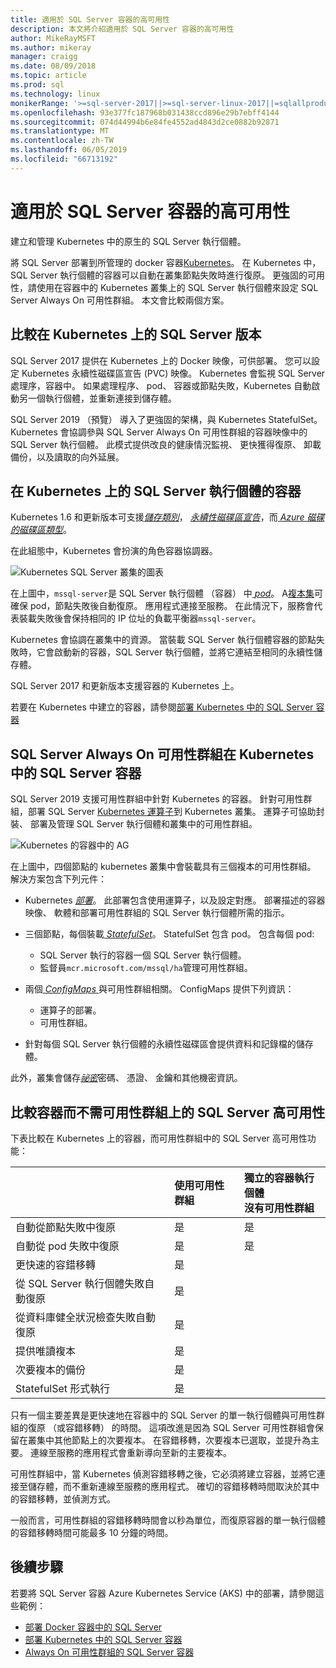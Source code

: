 ```yaml
---
title: 適用於 SQL Server 容器的高可用性
description: 本文將介紹適用於 SQL Server 容器的高可用性
author: MikeRayMSFT
ms.author: mikeray
manager: craigg
ms.date: 08/09/2018
ms.topic: article
ms.prod: sql
ms.technology: linux
monikerRange: '>=sql-server-2017||>=sql-server-linux-2017||=sqlallproducts-allversions'
ms.openlocfilehash: 93e377fc187968b031438ccd896e29b7ebff4144
ms.sourcegitcommit: 074d44994b6e84fe4552ad4843d2ce0882b92871
ms.translationtype: MT
ms.contentlocale: zh-TW
ms.lasthandoff: 06/05/2019
ms.locfileid: "66713192"
---
```

# <a name="high-availability-for-sql-server-containers"></a>適用於 SQL Server 容器的高可用性

建立和管理 Kubernetes 中的原生的 SQL Server 執行個體。

將 SQL Server 部署到所管理的 docker 容器[Kubernetes](https://kubernetes.io/)。 在 Kubernetes 中，SQL Server 執行個體的容器可以自動在叢集節點失敗時進行復原。 更強固的可用性，請使用在容器中的 Kubernetes 叢集上的 SQL Server 執行個體來設定 SQL Server Always On 可用性群組。 本文會比較兩個方案。

## <a name="compare-sql-server-versions-on-kubernetes"></a>比較在 Kubernetes 上的 SQL Server 版本

SQL Server 2017 提供在 Kubernetes 上的 Docker 映像，可供部署。 您可以設定 Kubernetes 永續性磁碟區宣告 (PVC) 映像。 Kubernetes 會監視 SQL Server 處理序，容器中。 如果處理程序、 pod、 容器或節點失敗，Kubernetes 自動啟動另一個執行個體，並重新連接到儲存體。

SQL Server 2019 （預覽） 導入了更強固的架構，與 Kubernetes StatefulSet。 Kubernetes 會協調參與 SQL Server Always On 可用性群組的容器映像中的 SQL Server 執行個體。 此模式提供改良的健康情況監視、 更快獲得復原、 卸載備份，以及讀取的向外延展。  

## <a name="container-with-sql-server-instance-on-kubernetes"></a>在 Kubernetes 上的 SQL Server 執行個體的容器

Kubernetes 1.6 和更新版本可支援[*儲存類別*](https://kubernetes.io/docs/concepts/storage/storage-classes/)， [*永續性磁碟區宣告*](https://kubernetes.io/docs/concepts/storage/storage-classes/#persistentvolumeclaims)，而[ *Azure 磁碟的磁碟區類型*](https://github.com/kubernetes/examples/tree/master/staging/volumes/azure_disk)。 

在此組態中，Kubernetes 會扮演的角色容器協調器。 

![Kubernetes SQL Server 叢集的圖表](media/tutorial-sql-server-containers-kubernetes/kubernetes-sql.png)

在上圖中，`mssql-server`是 SQL Server 執行個體 （容器） 中[ *pod*](https://kubernetes.io/docs/concepts/workloads/pods/pod/)。 A[複本集](https://kubernetes.io/docs/concepts/workloads/controllers/replicaset/)可確保 pod，節點失敗後自動復原。 應用程式連接至服務。 在此情況下，服務會代表裝載失敗後會保持相同的 IP 位址的負載平衡器`mssql-server`。

Kubernetes 會協調在叢集中的資源。 當裝載 SQL Server 執行個體容器的節點失敗時，它會啟動新的容器，SQL Server 執行個體，並將它連結至相同的永續性儲存體。

SQL Server 2017 和更新版本支援容器的 Kubernetes 上。

若要在 Kubernetes 中建立的容器，請參閱[部署 Kubernetes 中的 SQL Server 容器](tutorial-sql-server-containers-kubernetes.md)

## <a name="a-sql-server-always-on-availability-group-on-sql-server-containers-in-kubernetes"></a>SQL Server Always On 可用性群組在 Kubernetes 中的 SQL Server 容器

SQL Server 2019 支援可用性群組中針對 Kubernetes 的容器。 針對可用性群組，部署 SQL Server [Kubernetes 運算子](https://coreos.com/blog/introducing-operators.html)到 Kubernetes 叢集。 運算子可協助封裝、 部署及管理 SQL Server 執行個體和叢集中的可用性群組。

![Kubernetes 的容器中的 AG](media/tutorial-sql-server-ag-containers-kubernetes/KubernetesCluster.png)

在上圖中，四個節點的 kubernetes 叢集中會裝載具有三個複本的可用性群組。 解決方案包含下列元件：

* Kubernetes [*部署*](https://kubernetes.io/docs/concepts/workloads/controllers/deployment/)。 此部署包含使用運算子，以及設定對應。 部署描述的容器映像、 軟體和部署可用性群組的 SQL Server 執行個體所需的指示。

* 三個節點，每個裝載[ *StatefulSet*](https://kubernetes.io/docs/concepts/workloads/controllers/statefulset/)。 StatefulSet 包含 pod。 包含每個 pod:
  * SQL Server 執行的容器一個 SQL Server 執行個體。
  * 監督員`mcr.microsoft.com/mssql/ha`管理可用性群組。

* 兩個[ *ConfigMaps* ](https://kubernetes.io/docs/tasks/configure-pod-container/configure-pod-configmap/)與可用性群組相關。 ConfigMaps 提供下列資訊：
  * 運算子的部署。
  * 可用性群組。

 * 針對每個 SQL Server 執行個體的永續性磁碟區會提供資料和記錄檔的儲存體。

此外，叢集會儲存[*祕密*](https://kubernetes.io/docs/concepts/configuration/secret/)密碼、 憑證、 金鑰和其他機密資訊。

## <a name="compare-sql-server-high-availability-on-containers-with-and-without-the-availability-group"></a>比較容器而不需可用性群組上的 SQL Server 高可用性

下表比較在 Kubernetes 上的容器，而可用性群組中的 SQL Server 高可用性功能：

| |使用可用性群組 | 獨立的容器執行個體<br/> 沒有可用性群組
|:------|:------|:------
|自動從節點失敗中復原 | 是 | 是
|自動從 pod 失敗中復原 | 是 | 是
|更快速的容錯移轉 |是 |
|從 SQL Server 執行個體失敗自動復原 | 是 | 
|從資料庫健全狀況檢查失敗自動復原 | 是 | 
|提供唯讀複本 | 是 |
|次要複本的備份 | 是 | 
|StatefulSet 形式執行 | 是 | 

只有一個主要差異是更快速地在容器中的 SQL Server 的單一執行個體與可用性群組的復原 （或容錯移轉） 的時間。 這項改進是因為 SQL Server 可用性群組會保留在叢集中其他節點上的次要複本。 在容錯移轉，次要複本已選取，並提升為主要。 連線至服務的應用程式會重新導向至新的主要複本。

可用性群組中，當 Kubernetes 偵測容錯移轉之後，它必須將建立容器，並將它連接至儲存體，而不重新連線至服務的應用程式。 確切的容錯移轉時間取決於其中的容錯移轉，並偵測方式。 

一般而言，可用性群組的容錯移轉時間會以秒為單位，而復原容器的單一執行個體的容錯移轉時間可能最多 10 分鐘的時間。

## <a name="next-steps"></a>後續步驟

若要將 SQL Server 容器 Azure Kubernetes Service (AKS) 中的部署，請參閱這些範例：

* [部署 Docker 容器中的 SQL Server](sql-server-linux-configure-docker.md)
* [部署 Kubernetes 中的 SQL Server 容器](tutorial-sql-server-containers-kubernetes.md)
* [Always On 可用性群組的 SQL Server 容器](sql-server-ag-kubernetes.md)

